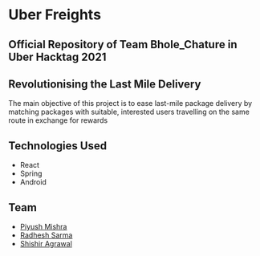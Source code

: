 # Uber Freights
## Official Repository of Team Bhole_Chature in Uber Hacktag 2021 
## Revolutionising the Last Mile Delivery
The main objective of this project is to ease last-mile package delivery by matching packages with suitable, interested users travelling on the same route in exchange for rewards

## Technologies Used  

* React  
* Spring
* Android

## Team  
* [Piyush Mishra](https://github.com/Gandhi24)  
* [Radhesh Sarma](https://github.com/Radhesh-Sarma)  
* [Shishir Agrawal](https://github.com/Agrawal-31)  



